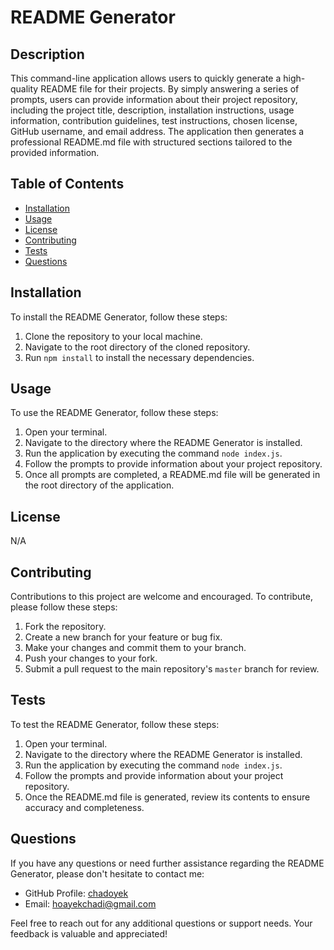 # README Generator

## Description

This command-line application allows users to quickly generate a high-quality README file for their projects. By simply answering a series of prompts, users can provide information about their project repository, including the project title, description, installation instructions, usage information, contribution guidelines, test instructions, chosen license, GitHub username, and email address. The application then generates a professional README.md file with structured sections tailored to the provided information.

## Table of Contents
- [Installation](#installation)
- [Usage](#usage)
- [License](#license)
- [Contributing](#contributing)
- [Tests](#tests)
- [Questions](#questions)

## Installation

To install the README Generator, follow these steps:

1. Clone the repository to your local machine.
2. Navigate to the root directory of the cloned repository.
3. Run `npm install` to install the necessary dependencies.

## Usage

To use the README Generator, follow these steps:

1. Open your terminal.
2. Navigate to the directory where the README Generator is installed.
3. Run the application by executing the command `node index.js`.
4. Follow the prompts to provide information about your project repository.
5. Once all prompts are completed, a README.md file will be generated in the root directory of the application.

## License

N/A

## Contributing

Contributions to this project are welcome and encouraged. To contribute, please follow these steps:

1. Fork the repository.
2. Create a new branch for your feature or bug fix.
3. Make your changes and commit them to your branch.
4. Push your changes to your fork.
5. Submit a pull request to the main repository's `master` branch for review.

## Tests

To test the README Generator, follow these steps:

1. Open your terminal.
2. Navigate to the directory where the README Generator is installed.
3. Run the application by executing the command `node index.js`.
4. Follow the prompts and provide information about your project repository.
5. Once the README.md file is generated, review its contents to ensure accuracy and completeness.

## Questions

If you have any questions or need further assistance regarding the README Generator, please don't hesitate to contact me:

- GitHub Profile: [chadoyek](https://github.com/chadoyek)
- Email: hoayekchadi@gmail.com

Feel free to reach out for any additional questions or support needs. Your feedback is valuable and appreciated!
